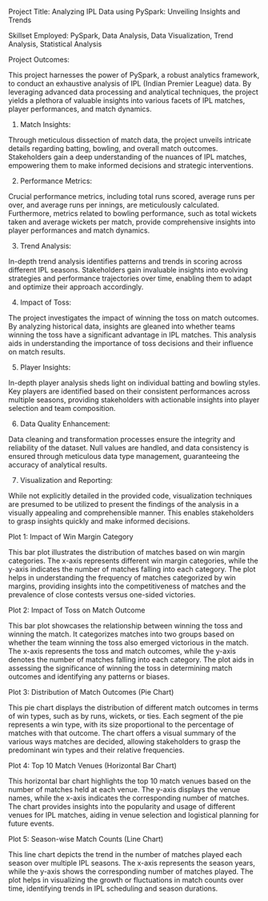 
Project Title: Analyzing IPL Data using PySpark: Unveiling Insights and Trends

Skillset Employed: PySpark, Data Analysis, Data Visualization, Trend Analysis, Statistical Analysis

Project Outcomes:

This project harnesses the power of PySpark, a robust analytics framework, to conduct an exhaustive analysis of IPL (Indian Premier League) data. By leveraging advanced data processing and analytical techniques, the project yields a plethora of valuable insights into various facets of IPL matches, player performances, and match dynamics.

1. Match Insights:

Through meticulous dissection of match data, the project unveils intricate details regarding batting, bowling, and overall match outcomes. Stakeholders gain a deep understanding of the nuances of IPL matches, empowering them to make informed decisions and strategic interventions.

2. Performance Metrics:

Crucial performance metrics, including total runs scored, average runs per over, and average runs per innings, are meticulously calculated. Furthermore, metrics related to bowling performance, such as total wickets taken and average wickets per match, provide comprehensive insights into player performances and match dynamics.

3. Trend Analysis:

In-depth trend analysis identifies patterns and trends in scoring across different IPL seasons. Stakeholders gain invaluable insights into evolving strategies and performance trajectories over time, enabling them to adapt and optimize their approach accordingly.

4. Impact of Toss:

The project investigates the impact of winning the toss on match outcomes. By analyzing historical data, insights are gleaned into whether teams winning the toss have a significant advantage in IPL matches. This analysis aids in understanding the importance of toss decisions and their influence on match results.

5. Player Insights:

In-depth player analysis sheds light on individual batting and bowling styles. Key players are identified based on their consistent performances across multiple seasons, providing stakeholders with actionable insights into player selection and team composition.

6. Data Quality Enhancement:

Data cleaning and transformation processes ensure the integrity and reliability of the dataset. Null values are handled, and data consistency is ensured through meticulous data type management, guaranteeing the accuracy of analytical results.

7. Visualization and Reporting:

While not explicitly detailed in the provided code, visualization techniques are presumed to be utilized to present the findings of the analysis in a visually appealing and comprehensible manner. This enables stakeholders to grasp insights quickly and make informed decisions.



Plot 1: Impact of Win Margin Category

This bar plot illustrates the distribution of matches based on win margin categories. The x-axis represents different win margin categories, while the y-axis indicates the number of matches falling into each category. The plot helps in understanding the frequency of matches categorized by win margins, providing insights into the competitiveness of matches and the prevalence of close contests versus one-sided victories.

Plot 2: Impact of Toss on Match Outcome

This bar plot showcases the relationship between winning the toss and winning the match. It categorizes matches into two groups based on whether the team winning the toss also emerged victorious in the match. The x-axis represents the toss and match outcomes, while the y-axis denotes the number of matches falling into each category. The plot aids in assessing the significance of winning the toss in determining match outcomes and identifying any patterns or biases.

Plot 3: Distribution of Match Outcomes (Pie Chart)

This pie chart displays the distribution of different match outcomes in terms of win types, such as by runs, wickets, or ties. Each segment of the pie represents a win type, with its size proportional to the percentage of matches with that outcome. The chart offers a visual summary of the various ways matches are decided, allowing stakeholders to grasp the predominant win types and their relative frequencies.

Plot 4: Top 10 Match Venues (Horizontal Bar Chart)

This horizontal bar chart highlights the top 10 match venues based on the number of matches held at each venue. The y-axis displays the venue names, while the x-axis indicates the corresponding number of matches. The chart provides insights into the popularity and usage of different venues for IPL matches, aiding in venue selection and logistical planning for future events.

Plot 5: Season-wise Match Counts (Line Chart)

This line chart depicts the trend in the number of matches played each season over multiple IPL seasons. The x-axis represents the season years, while the y-axis shows the corresponding number of matches played. The plot helps in visualizing the growth or fluctuations in match counts over time, identifying trends in IPL scheduling and season durations.
